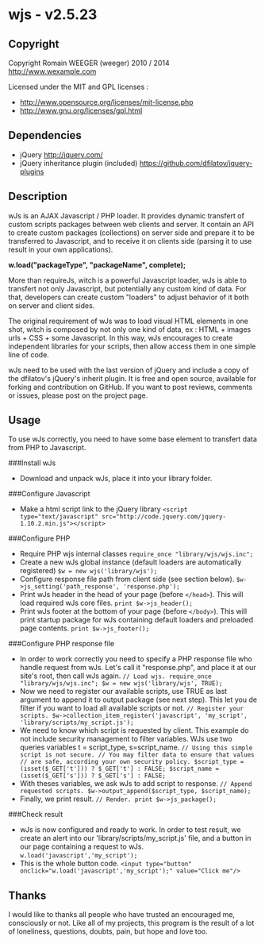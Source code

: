 wjs - v2.5.23
=============

Copyright
---------
Copyright Romain WEEGER (weeger) 2010 / 2014
http://www.wexample.com

Licensed under the MIT and GPL licenses :
 - http://www.opensource.org/licenses/mit-license.php
 - http://www.gnu.org/licenses/gpl.html

Dependencies
------------
* jQuery
  http://jquery.com/
* jQuery inheritance plugin (included)
  https://github.com/dfilatov/jquery-plugins

Description
-----------
wJs is an AJAX Javascript / PHP loader. It provides dynamic transfert of custom
scripts packages between web clients and server. It contain an API to create
custom packages (collections) on server side and prepare it to be transferred to
Javascript, and to receive it on clients side (parsing it to use result in your
own applications).

**w.load("packageType", "packageName", complete);**

More than requireJs, witch is a powerful Javascript loader, wJs is able to
transfert not only Javascript, but potentially any custom kind of data. For
that, developers can create custom "loaders" to adjust behavior of it both on
server and client sides.

The original requirement of wJs was to load visual HTML elements in one shot,
witch is composed by not only one kind of data, ex : HTML + images urls + CSS +
some Javascript. In this way, wJs encourages to create independent libraries for
your scripts, then allow access them in one simple line of code.

wJs need to be used with the last version of jQuery and include a copy of the
dfilatov's jQuery's inherit plugin. It is free and open source, available for
forking and contribution on GitHub. If you want to post reviews, comments or
issues, please post on the project page.

Usage
-----
To use wJs correctly, you need to have some base element to transfert data from
PHP to Javascript.

###Install wJs
- Download and unpack wJs, place it into your library folder.

###Configure Javascript
- Make a html script link to the jQuery library
  `<script type="text/javascript"
src="http://code.jquery.com/jquery-1.10.2.min.js"></script>`

###Configure PHP
- Require PHP wjs internal classes
   `require_once "library/wjs/wjs.inc";`
- Create a new wJs global instance (default loaders are automatically
registered)
  `$w = new wjs('library/wjs');`
- Configure response file path from client side (see section below).
  `$w->js_setting('path_response', 'response.php');`
- Print wJs header in the head of your page (before `</head>`). This will load
required wJs core files.
  `print $w->js_header();`
- Print wJs footer at the bottom of your page (before `</body>`). This will print
startup package for wJs containing default loaders and preloaded page contents.
  `print $w->js_footer();`

###Configure PHP response file
- In order to work correctly you need to specify a PHP response file who handle
request from wJs. Let's call it "response.php", and place it at our site's root,
then call wJs again.
  `// Load wjs.
  require_once "library/wjs/wjs.inc";
  $w = new wjs('library/wjs', TRUE);`
- Now we need to register our available scripts, use TRUE as last argument to
append it to output package (see next step). This let you de filter if you want
to load all available scripts or not.
  `// Register your scripts.
  $w->collection_item_register('javascript', 'my_script',
'library/scripts/my_script.js');`
- We need to know which script is requested by client. This example do not
include security management to filter variables. WJs use two queries variables t
= script_type, s=script_name.
  `// Using this simple script is not secure.
  // You may filter data to ensure that values
  // are safe, according your own security policy.
  $script_type = (isset($_GET['t'])) ? $_GET['t'] : FALSE;
  $script_name = (isset($_GET['s'])) ? $_GET['s'] : FALSE;`
- With theses variables, we ask wJs to add script to response.
  `// Append requested scripts.
  $w->output_append($script_type, $script_name);`
- Finally, we print result.
  `// Render.
  print $w->js_package();`

###Check result
- wJs is now configured and ready to work. In order to test result, we create an
alert into our 'library/scripts/my_script.js' file, and a button in our page
containing a request to wJs.
  `w.load('javascript','my_script');`
- This is the whole button code.
  `<input type="button" onclick="w.load('javascript','my_script');" value="Click
me"/>`

Thanks
------
I would like to thanks all people who have trusted an encouraged me, consciously
or not. Like all of my projects, this program is the result of a lot of
loneliness, questions, doubts, pain, but hope and love too.